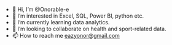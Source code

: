 - 👋 Hi, I’m @Onorable-e
- 👀 I’m interested in Excel, SQL, Power BI, python etc.
- 🌱 I’m currently learning data analytics. 
- 💞️ I’m looking to collaborate on health and sport-related data.
- 📫 How to reach me eazyonor@gmail.com

<!---
Onorable-e/Onorable-e is a ✨ special ✨ repository because its `README.md` (this file) appears on your GitHub profile.
You can click the Preview link to take a look at your changes.
--->
